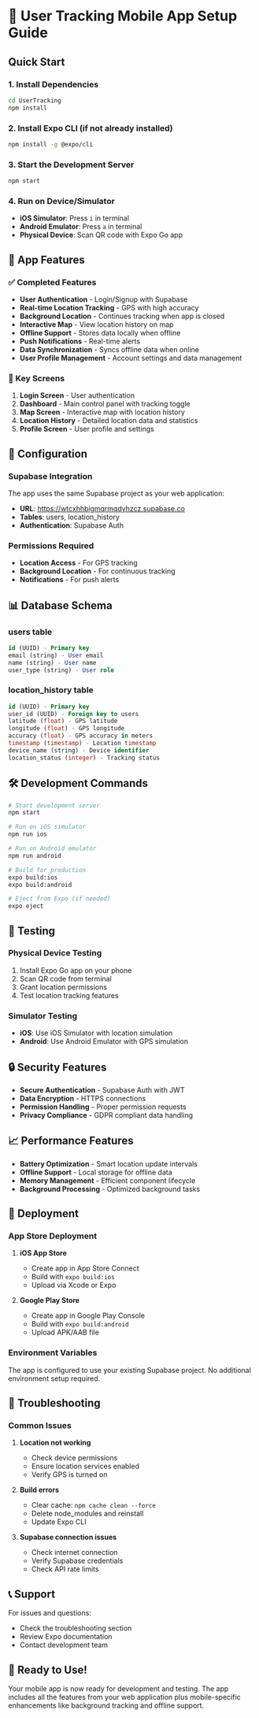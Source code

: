 # 🚀 User Tracking Mobile App Setup Guide

## Quick Start

### 1. Install Dependencies
```bash
cd UserTracking
npm install
```

### 2. Install Expo CLI (if not already installed)
```bash
npm install -g @expo/cli
```

### 3. Start the Development Server
```bash
npm start
```

### 4. Run on Device/Simulator
- **iOS Simulator**: Press `i` in terminal
- **Android Emulator**: Press `a` in terminal
- **Physical Device**: Scan QR code with Expo Go app

## 📱 App Features

### ✅ Completed Features
- **User Authentication** - Login/Signup with Supabase
- **Real-time Location Tracking** - GPS with high accuracy
- **Background Location** - Continues tracking when app is closed
- **Interactive Map** - View location history on map
- **Offline Support** - Stores data locally when offline
- **Push Notifications** - Real-time alerts
- **Data Synchronization** - Syncs offline data when online
- **User Profile Management** - Account settings and data management

### 🎯 Key Screens
1. **Login Screen** - User authentication
2. **Dashboard** - Main control panel with tracking toggle
3. **Map Screen** - Interactive map with location history
4. **Location History** - Detailed location data and statistics
5. **Profile Screen** - User profile and settings

## 🔧 Configuration

### Supabase Integration
The app uses the same Supabase project as your web application:
- **URL**: https://wtcxhhbigmqrmqdyhzcz.supabase.co
- **Tables**: users, location_history
- **Authentication**: Supabase Auth

### Permissions Required
- **Location Access** - For GPS tracking
- **Background Location** - For continuous tracking
- **Notifications** - For push alerts

## 📊 Database Schema

### users table
```sql
id (UUID) - Primary key
email (string) - User email
name (string) - User name
user_type (string) - User role
```

### location_history table
```sql
id (UUID) - Primary key
user_id (UUID) - Foreign key to users
latitude (float) - GPS latitude
longitude (float) - GPS longitude
accuracy (float) - GPS accuracy in meters
timestamp (timestamp) - Location timestamp
device_name (string) - Device identifier
location_status (integer) - Tracking status
```

## 🛠 Development Commands

```bash
# Start development server
npm start

# Run on iOS simulator
npm run ios

# Run on Android emulator
npm run android

# Build for production
expo build:ios
expo build:android

# Eject from Expo (if needed)
expo eject
```

## 📱 Testing

### Physical Device Testing
1. Install Expo Go app on your phone
2. Scan QR code from terminal
3. Grant location permissions
4. Test location tracking features

### Simulator Testing
- **iOS**: Use iOS Simulator with location simulation
- **Android**: Use Android Emulator with GPS simulation

## 🔒 Security Features

- **Secure Authentication** - Supabase Auth with JWT
- **Data Encryption** - HTTPS connections
- **Permission Handling** - Proper permission requests
- **Privacy Compliance** - GDPR compliant data handling

## 📈 Performance Features

- **Battery Optimization** - Smart location update intervals
- **Offline Support** - Local storage for offline data
- **Memory Management** - Efficient component lifecycle
- **Background Processing** - Optimized background tasks

## 🚀 Deployment

### App Store Deployment
1. **iOS App Store**
   - Create app in App Store Connect
   - Build with `expo build:ios`
   - Upload via Xcode or Expo

2. **Google Play Store**
   - Create app in Google Play Console
   - Build with `expo build:android`
   - Upload APK/AAB file

### Environment Variables
The app is configured to use your existing Supabase project. No additional environment setup required.

## 🐛 Troubleshooting

### Common Issues
1. **Location not working**
   - Check device permissions
   - Ensure location services enabled
   - Verify GPS is turned on

2. **Build errors**
   - Clear cache: `npm cache clean --force`
   - Delete node_modules and reinstall
   - Update Expo CLI

3. **Supabase connection issues**
   - Check internet connection
   - Verify Supabase credentials
   - Check API rate limits

## 📞 Support

For issues and questions:
- Check the troubleshooting section
- Review Expo documentation
- Contact development team

## 🎉 Ready to Use!

Your mobile app is now ready for development and testing. The app includes all the features from your web application plus mobile-specific enhancements like background tracking and offline support. 